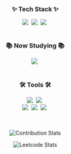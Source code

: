 <!--내용 부분-->
<h3 align="center">✨ Tech Stack ✨</h3>
<div align="center">
  <img src="https://img.shields.io/badge/java-20232a.svg?style=for-the-badge&logo=buymeacoffee&logoColor=white" />&nbsp
  <img src="https://img.shields.io/badge/c++-00599C.svg?style=for-the-badge&logo=cplusplus&logoColor=white" />&nbsp
  <img src="https://img.shields.io/badge/spring framework-6DB33F.svg?style=for-the-badge&logo=spring&logoColor=white" />&nbsp
</div>

<br>

<h3 align="center">📚 Now Studying 📚</h3>
<div align="center">
  <img src="https://img.shields.io/badge/chromium-2088FF.svg?style=for-the-badge&logo=googlechrome&logoColor=white" />&nbsp
</div>

<br>

<h3 align="center">🛠 Tools 🛠</h3>
<div align="center">
  <img src="https://img.shields.io/badge/git-F05033.svg?style=for-the-badge&logo=git&logoColor=white" />&nbsp
  <img src="https://img.shields.io/badge/github actions-007ACC.svg?style=for-the-badge&logo=githubactions&logoColor=white" />&nbsp
</div>

<div align="center">
  <img src="https://img.shields.io/badge/figma-ED1965.svg?style=for-the-badge&logo=figma&logoColor=white" />&nbsp
  <img src="https://img.shields.io/badge/Notion-F3F3F3.svg?style=for-the-badge&logo=notion&logoColor=black" />&nbsp
  <img src="https://img.shields.io/badge/docker-2496ED.svg?style=for-the-badge&logo=docker&logoColor=white" />&nbsp
</div>

<br>
<br>

<p align="center">
  <img src="https://github-contribution-stats.vercel.app/api/?username=tomatozil" alt="Contribution Stats" />
</p>

<p align="center">
  <img src="https://leetcard.jacoblin.cool/tomatozil?hide=ranking" alt="Leetcode Stats" />
</p>

